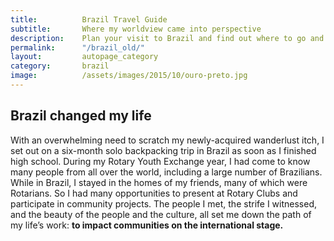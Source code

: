 ```yaml
---
title: 			Brazil Travel Guide
subtitle: 		Where my worldview came into perspective
description: 	Plan your visit to Brazil and find out where to go and what to do in Brazil. Read about itineraries, activities, places to stay and travel essentials
permalink: 		"/brazil_old/"
layout: 		autopage_category
category: 		brazil
image: 			/assets/images/2015/10/ouro-preto.jpg
---
```


## Brazil changed my life

With an overwhelming need to scratch my newly-acquired wanderlust itch, I set out on a six-month solo backpacking trip in Brazil as soon as I finished high school. During my Rotary Youth Exchange year, I had come to know many people from all over the world, including a large number of Brazilians. While in Brazil, I stayed in the homes of my friends, many of which were Rotarians. So I had many opportunities to present at Rotary Clubs and participate in community projects. The people I met, the strife I witnessed, and the beauty of the people and the culture, all set me down the path of my life’s work: **to impact communities on the international stage.**